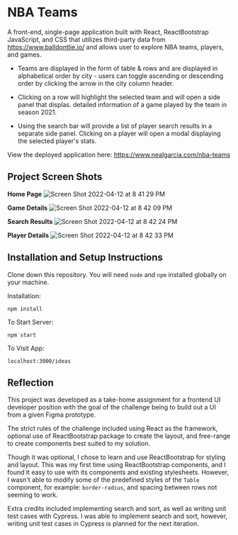 # NBA Teams

A front-end, single-page application built with React, ReactBootstrap JavaScript, and CSS that utilizes third-party data from https://www.balldontlie.io/ and allows user to explore NBA teams, players, and games. 

- Teams are displayed in the form of table & rows and are displayed in alphabetical order by city - users can toggle ascending or descending order by clicking the arrow in the city column header.

- Clicking on a row will highlight the selected team and will open a side panel that displas. detailed information of a game played by the team in season 2021.

- Using the search bar will provide a list of player search results in a separate side panel. Clicking on a player will open a modal displaying the selected player's stats.

View the deployed application here: https://www.nealgarcia.com/nba-teams

## Project Screen Shots

**Home Page**
![Screen Shot 2022-04-12 at 8 41 29 PM](https://user-images.githubusercontent.com/89617446/163082432-e43b6632-7f8f-4688-8855-f88eba6cd6e3.png)

**Game Details**
![Screen Shot 2022-04-12 at 8 42 09 PM](https://user-images.githubusercontent.com/89617446/163082510-dc090e2c-f2ba-41b9-822f-25f7f498bd70.png)

**Search Results**
![Screen Shot 2022-04-12 at 8 42 24 PM](https://user-images.githubusercontent.com/89617446/163082543-c5cb94ba-29bf-4cdc-ae31-99a564b15f74.png)

**Player Details**
![Screen Shot 2022-04-12 at 8 42 33 PM](https://user-images.githubusercontent.com/89617446/163082568-eaf2ef9f-241f-40ea-920d-07e3de49e004.png)

## Installation and Setup Instructions
Clone down this repository. You will need `node` and `npm` installed globally on your machine.

Installation:

`npm install`

To Start Server:

`npm start`

To Visit App:

`localhost:3000/ideas`

## Reflection
This project was developed as a take-home assignment for a frontend UI developer position with the goal of the challenge being to build out a UI from a given Figma prototype. 

The strict rules of the challenge included using React as the framework, optional use of ReactBootstrap package to create the layout, and free-range to create components best suited to my solution.

Though it was optional, I chose to learn and use ReactBootstrap for styling and layout. This was my first time using ReactBootstrap components, and I found it easy to use with its components and existing stylesheets. However, I wasn't able to modify some of the predefined styles of the `Table` component, for example: `border-radius`, and spacing between rows not seeming to work.

Extra credits included implementing search and sort, as well as writing unit test cases with Cypress. I was able to implement search and sort, however, writing unit test cases in Cypress is planned for the next iteration.
